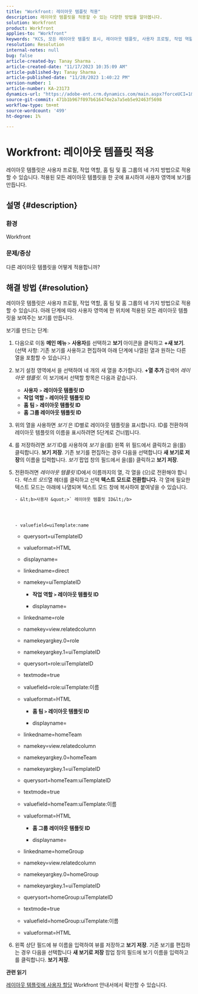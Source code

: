 ```yaml
---
title: "Workfront: 레이아웃 템플릿 적용"
description: 레이아웃 템플릿을 적용할 수 있는 다양한 방법을 알아봅니다.
solution: Workfront
product: Workfront
applies-to: "Workfront"
keywords: "KCS, 모든 레이아웃 템플릿 표시, 레이아웃 템플릿, 사용자 프로필, 작업 역할, 홈 팀, 홈 그룹, Workfront"
resolution: Resolution
internal-notes: null
bug: false
article-created-by: Tanay Sharma .
article-created-date: "11/17/2023 10:35:09 AM"
article-published-by: Tanay Sharma .
article-published-date: "11/28/2023 1:40:22 PM"
version-number: 1
article-number: KA-23173
dynamics-url: "https://adobe-ent.crm.dynamics.com/main.aspx?forceUCI=1&pagetype=entityrecord&etn=knowledgearticle&id=4d4a34f8-3485-ee11-8179-6045bd006704"
source-git-commit: 471b1b967f097b616474e2a7a5eb5e92463f5698
workflow-type: tm+mt
source-wordcount: '499'
ht-degree: 1%

---
```


# Workfront: 레이아웃 템플릿 적용


레이아웃 템플릿은 사용자 프로필, 작업 역할, 홈 팀 및 홈 그룹의 네 가지 방법으로 적용할 수 있습니다. 적용된 모든 레이아웃 템플릿을 한 곳에 표시하여 사용자 영역에 보기를 만듭니다.

## 설명 {#description}


### 환경

Workfront



### 문제/증상

다른 레이아웃 템플릿을 어떻게 적용합니까?


## 해결 방법 {#resolution}


레이아웃 템플릿은 사용자 프로필, 작업 역할, 홈 팀 및 홈 그룹의 네 가지 방법으로 적용할 수 있습니다. 아래 단계에 따라 사용자 영역에 한 위치에 적용된 모든 레이아웃 템플릿을 보여주는 보기를 만듭니다.

보기를 만드는 단계:

1. 다음으로 이동 <b>메인 메뉴 </b>`>`  <b>사용자</b>를 선택하고 <b>보기 </b>아이콘을 클릭하고 <b>+새 보기</b>. (선택 사항: 기존 보기를 사용하고 편집하여 아래 단계에 나열된 열과 원하는 다른 열을 포함할 수 있습니다.)
2. 보기 설정 영역에서 을 선택하여 네 개의 새 열을 추가합니다. <b>+열 추가 </b>검색어 *레이아웃 템플릿*. 이 보기에서 선택할 항목은 다음과 같습니다.

   - <b>사용자</b> `>`  <b>레이아웃 템플릿 ID</b>
   - <b>작업 역할 </b>`>`  <b>레이아웃 템플릿 ID</b>
   - <b>홈 팀 </b>`>`  <b>레이아웃 템플릿 ID</b>
   - <b>홈 그룹 레이아웃 템플릿 ID</b>
3. 위의 열을 사용하면 *보기* 은 ID별로 레이아웃 템플릿을 표시합니다. ID를 전환하여 레이아웃 템플릿의 이름을 표시하려면 5단계로 건너뜁니다.
4. 를 저장하려면 *보기* ID를 사용하여 *보기* 을(를) 왼쪽 위 필드에서 클릭하고 을(를) 클릭합니다. <b>보기 저장</b>. 기존 보기를 편집하는 경우 다음을 선택합니다 <b>새 보기로 저장</b>의 이름을 입력합니다. *보기* 팝업 창의 필드에서 을(를) 클릭하고 <b>보기 저장</b>.
5. 전환하려면 *레이아웃 템플릿* ID에서 이름까지의 열, 각 열을 (으)로 전환해야 합니다. *텍스트 모드*&#x200B;열 헤더를 클릭하고 선택 <b>텍스트 모드로 전환합니다.</b>
각 열에 필요한 텍스트 모드는 아래에 나열되며 텍스트 모드 창에 복사하여 붙여넣을 수 있습니다.





       - &lt;b>사용자 &quot;>` 레이아웃 템플릿 ID&lt;/b> 
       
       
       
       
       - valuefield=uiTemplate:name
       
   - querysort=uiTemplateID
   - valueformat=HTML
   - displayname=
   - linkedname=direct
   - namekey=uiTemplateID




      - <b>작업 역할 `>`  레이아웃 템플릿 ID </b>




      - displayname=
   - linkedname=role
   - namekey=view.relatedcolumn
   - namekeyargkey.0=role
   - namekeyargkey.1=uiTemplateID
   - querysort=role:uiTemplateID
   - textmode=true
   - valuefield=role:uiTemplate:이름
   - valueformat=HTML




      - <b>홈 팀 `>`  레이아웃 템플릿 ID</b>




      - displayname=
   - linkedname=homeTeam
   - namekey=view.relatedcolumn
   - namekeyargkey.0=homeTeam
   - namekeyargkey.1=uiTemplateID
   - querysort=homeTeam:uiTemplateID
   - textmode=true
   - valuefield=homeTeam:uiTemplate:이름
   - valueformat=HTML




      - <b>홈 그룹 레이아웃 템플릿 ID </b>




      - displayname=
   - linkedname=homeGroup
   - namekey=view.relatedcolumn
   - namekeyargkey.0=homeGroup
   - namekeyargkey.1=uiTemplateID
   - querysort=homeGroup:uiTemplateID
   - textmode=true
   - valuefield=homeGroup:uiTemplate:이름
   - valueformat=HTML
6. 왼쪽 상단 필드에 뷰 이름을 입력하여 뷰를 저장하고 <b>보기 저장</b>. 기존 보기를 편집하는 경우 다음을 선택합니다 <b>새 보기로 저장</b> 팝업 창의 필드에 보기 이름을 입력하고 를 클릭합니다. <b>보기 저장</b>.


<b>관련 읽기</b>

[레이아웃 템플릿에 사용자 할당](https://experienceleague.adobe.com/docs/workfront/using/administration-and-setup/customize/layout-templates/assign-users-to-layout-template.html) Workfront 안내서에서 확인할 수 있습니다.
